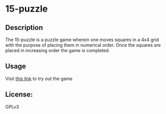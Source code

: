 # 15-puzzle
## Description
The 15-puzzle is a puzzle game wherein one
moves squares in a 4x4 grid with the purpose
of placing them in numerical order. Once the squares
are placed in increasing order the game is completed.
## Usage
Visit [this link](https://joek1705.github.io/projects/15-puzzle)
to try out the game
## License:
GPLv3
